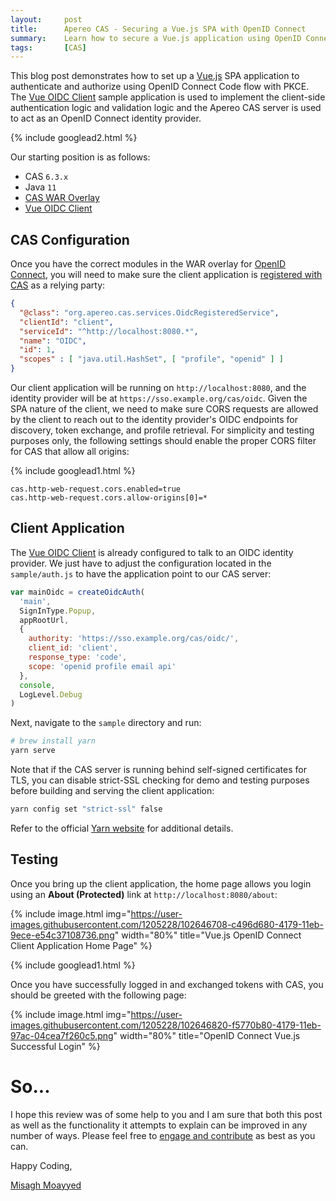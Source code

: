 ```yaml
---
layout:     post
title:      Apereo CAS - Securing a Vue.js SPA with OpenID Connect
summary:    Learn how to secure a Vue.js application using OpenID Connect code flow with PKCE and Apereo CAS as an OpenID Connect identity provider.
tags:       [CAS]
---
```


This blog post demonstrates how to set up a [Vue.js](https://vuejs.org/) SPA application to authenticate and authorize using OpenID Connect Code flow with PKCE. The [Vue OIDC Client](https://github.com/soukoku/vue-oidc-client) sample application is used to implement the client-side authentication logic and validation logic and the Apereo CAS server is used to act as an OpenID Connect identity provider.

{% include googlead2.html  %}

Our starting position is as follows:

- CAS `6.3.x`
- Java `11`
- [CAS WAR Overlay](https://github.com/apereo/cas-overlay-template)
- [Vue OIDC Client](https://github.com/soukoku/vue-oidc-client)

## CAS Configuration

Once you have the correct modules in the WAR overlay for [OpenID Connect](https://apereo.github.io/cas/development/installation/OIDC-Authentication.html), you will need to make sure the client application is [registered with CAS](https://apereo.github.io/cas/6.2.x/services/JSON-Service-Management.html) as a relying party:

```json
{
  "@class": "org.apereo.cas.services.OidcRegisteredService",
  "clientId": "client",
  "serviceId": "^http://localhost:8080.*",
  "name": "OIDC",
  "id": 1,
  "scopes" : [ "java.util.HashSet", [ "profile", "openid" ] ]
}
```

Our client application will be running on `http://localhost:8080`, and the identity provider will be at `https://sso.example.org/cas/oidc`. Given the SPA nature of the client, we need to make sure CORS requests are allowed by the client to reach out to the identity provider's OIDC endpoints for discovery, token exchange, and profile retrieval. For simplicity and testing purposes only, the following settings should enable the proper CORS filter for CAS that allow all origins:

{% include googlead1.html  %}

```
cas.http-web-request.cors.enabled=true
cas.http-web-request.cors.allow-origins[0]=*
```

## Client Application

The [Vue OIDC Client](https://github.com/soukoku/vue-oidc-client) is already configured to talk to an OIDC identity provider. We just have to adjust the configuration located in the `sample/auth.js` to have the application point to our CAS server:

```js
var mainOidc = createOidcAuth(
  'main',
  SignInType.Popup,
  appRootUrl,
  {
    authority: 'https://sso.example.org/cas/oidc/',
    client_id: 'client',
    response_type: 'code',
    scope: 'openid profile email api'
  },
  console,
  LogLevel.Debug
)
```

Next, navigate to the `sample` directory and run:

```bash
# brew install yarn
yarn serve
```

Note that if the CAS server is running behind self-signed certificates for TLS, you can disable strict-SSL checking for demo and testing purposes before building and serving the client application:

```bash
yarn config set "strict-ssl" false
```

Refer to the official [Yarn website](https://classic.yarnpkg.com/en/) for additional details.

## Testing

Once you bring up the client application, the home page allows you login using an **About (Protected)** link at `http://localhost:8080/about`:

{% include image.html img="https://user-images.githubusercontent.com/1205228/102646708-c496d680-4179-11eb-9ece-e54c37108736.png" width="80%" title="Vue.js OpenID Connect Client Application Home Page" %}

{% include googlead1.html  %}

Once you have successfully logged in and exchanged tokens with CAS, you should be greeted with the following page:

{% include image.html img="https://user-images.githubusercontent.com/1205228/102646820-f5770b80-4179-11eb-97ac-04cea7f260c5.png" width="80%" title="OpenID Connect Vue.js Successful Login" %}

# So...

I hope this review was of some help to you and I am sure that both this post as well as the functionality it attempts to explain can be improved in any number of ways. Please feel free to [engage and contribute][contribguide] as best as you can.

Happy Coding,

[Misagh Moayyed](https://fawnoos.com)

[contribguide]: https://apereo.github.io/cas/developer/Contributor-Guidelines.html
